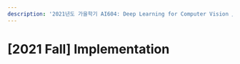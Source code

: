 ```yaml
---
description: '2021년도 가을학기 AI604: Deep Learning for Computer Vision / 컴퓨터 비전을 위한 심층학습 기법'
---
```


# \[2021 Fall] Implementation

